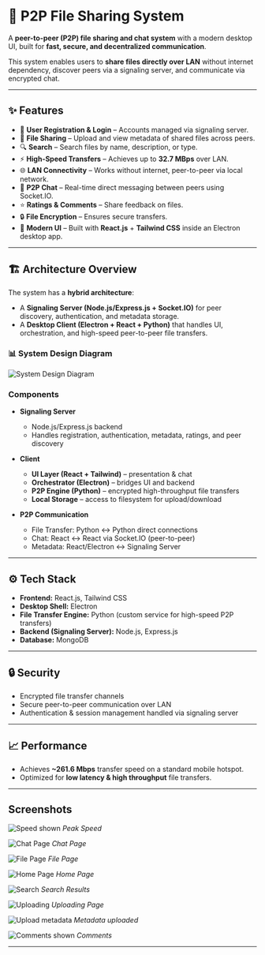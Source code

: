 # 📂 P2P File Sharing System

A **peer-to-peer (P2P) file sharing and chat system** with a modern desktop UI, built for **fast, secure, and decentralized communication**.

This system enables users to **share files directly over LAN** without internet dependency, discover peers via a signaling server, and communicate via encrypted chat.

---

## ✨ Features

* 🔐 **User Registration & Login** – Accounts managed via signaling server.
* 📁 **File Sharing** – Upload and view metadata of shared files across peers.
* 🔍 **Search** – Search files by name, description, or type.
* ⚡ **High-Speed Transfers** – Achieves up to **32.7 MBps** over LAN.
* 🌐 **LAN Connectivity** – Works without internet, peer-to-peer via local network.
* 💬 **P2P Chat** – Real-time direct messaging between peers using Socket.IO.
* ⭐ **Ratings & Comments** – Share feedback on files.
* 🔒 **File Encryption** – Ensures secure transfers.
* 🎨 **Modern UI** – Built with **React.js** + **Tailwind CSS** inside an Electron desktop app.

---

## 🏗️ Architecture Overview

The system has a **hybrid architecture**:

* A **Signaling Server (Node.js/Express.js + Socket.IO)** for peer discovery, authentication, and metadata storage.
* A **Desktop Client (Electron + React + Python)** that handles UI, orchestration, and high-speed peer-to-peer file transfers.

### 📊 System Design Diagram

![System Design Diagram](https://res.cloudinary.com/dcij8s42h/image/upload/v1757491017/Screenshot_2025-09-10_at_1.26.18_PM_yabopa.png)

### Components

* **Signaling Server**

  * Node.js/Express.js backend
  * Handles registration, authentication, metadata, ratings, and peer discovery

* **Client**

  * **UI Layer (React + Tailwind)** – presentation & chat
  * **Orchestrator (Electron)** – bridges UI and backend
  * **P2P Engine (Python)** – encrypted high-throughput file transfers
  * **Local Storage** – access to filesystem for upload/download

* **P2P Communication**

  * File Transfer: Python ↔ Python direct connections
  * Chat: React ↔ React via Socket.IO (peer-to-peer)
  * Metadata: React/Electron ↔ Signaling Server

---

## ⚙️ Tech Stack

* **Frontend:** React.js, Tailwind CSS
* **Desktop Shell:** Electron
* **File Transfer Engine:** Python (custom service for high-speed P2P transfers)
* **Backend (Signaling Server):** Node.js, Express.js
* **Database:** MongoDB
---
## 🔒 Security

* Encrypted file transfer channels
* Secure peer-to-peer communication over LAN
* Authentication & session management handled via signaling server

---

## 📈 Performance

* Achieves **\~261.6 Mbps** transfer speed on a standard mobile hotspot.
* Optimized for **low latency & high throughput** file transfers.

---
## Screenshots

![Speed shown](https://res.cloudinary.com/da7nnqjzz/image/upload/v1741167734/Screenshot_28_jm137r.png)
*Peak Speed*

![Chat Page](https://res.cloudinary.com/da7nnqjzz/image/upload/v1741167726/Screenshot_21_u6ueoi.png)
*Chat Page*

![File Page](https://res.cloudinary.com/da7nnqjzz/image/upload/v1741167726/Screenshot_20_bs8ul2.png)
*File Page*

![Home Page](https://res.cloudinary.com/da7nnqjzz/image/upload/v1741167724/Screenshot_16_cg1uui.png)
*Home Page*

![Search](https://res.cloudinary.com/da7nnqjzz/image/upload/v1741167721/Screenshot_17_i66c7a.png)
*Search Results*

![Uploading](https://res.cloudinary.com/da7nnqjzz/image/upload/v1741167722/Screenshot_14_oecmic.png)
*Uploading Page*

![Upload metadata](https://res.cloudinary.com/da7nnqjzz/image/upload/v1741167721/Screenshot_15_pllgiw.png)
*Metadata uploaded*

![Comments shown](https://res.cloudinary.com/da7nnqjzz/image/upload/v1741167720/Screenshot_13_kkciny.png)
*Comments*


---



